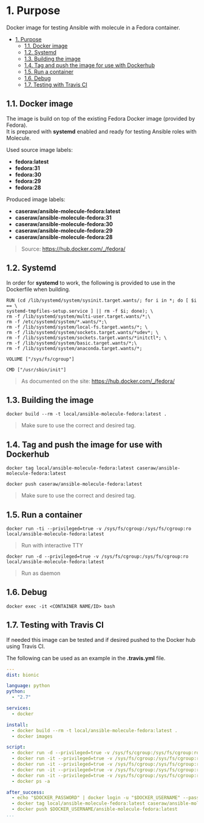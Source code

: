 # 1. Purpose

Docker image for testing Ansible with molecule in a Fedora container.

<!-- TOC -->

- [1. Purpose](#1-purpose)
  - [1.1. Docker image](#11-docker-image)
  - [1.2. Systemd](#12-systemd)
  - [1.3. Building the image](#13-building-the-image)
  - [1.4. Tag and push the image for use with Dockerhub](#14-tag-and-push-the-image-for-use-with-dockerhub)
  - [1.5. Run a container](#15-run-a-container)
  - [1.6. Debug](#16-debug)
  - [1.7. Testing with Travis CI](#17-testing-with-travis-ci)

<!-- /TOC -->

## 1.1. Docker image

The image is build on top of the existing Fedora Docker image (provided by Fedora).  
It is prepared with **systemd** enabled and ready for testing Ansible roles with Molecule.

Used source image labels:

- **fedora:latest**
- **fedora:31**
- **fedora:30**
- **fedora:29**
- **fedora:28**

Produced image labels:

- **caseraw/ansible-molecule-fedora:latest**
- **caseraw/ansible-molecule-fedora:31**
- **caseraw/ansible-molecule-fedora:30**
- **caseraw/ansible-molecule-fedora:29**
- **caseraw/ansible-molecule-fedora:28**

> Source: <https://hub.docker.com/_/fedora/>

## 1.2. Systemd

In order for **systemd** to work, the following is provided to use in the Dockerfile when building.

```shell
RUN (cd /lib/systemd/system/sysinit.target.wants/; for i in *; do [ $i == \
systemd-tmpfiles-setup.service ] || rm -f $i; done); \
rm -f /lib/systemd/system/multi-user.target.wants/*;\
rm -f /etc/systemd/system/*.wants/*;\
rm -f /lib/systemd/system/local-fs.target.wants/*; \
rm -f /lib/systemd/system/sockets.target.wants/*udev*; \
rm -f /lib/systemd/system/sockets.target.wants/*initctl*; \
rm -f /lib/systemd/system/basic.target.wants/*;\
rm -f /lib/systemd/system/anaconda.target.wants/*;

VOLUME ["/sys/fs/cgroup"]

CMD ["/usr/sbin/init"]
```

> As documented on the site: <https://hub.docker.com/_/fedora/>

## 1.3. Building the image

```shell
docker build --rm -t local/ansible-molecule-fedora:latest .
```

> Make sure to use the correct and desired tag.

## 1.4. Tag and push the image for use with Dockerhub

```shell
docker tag local/ansible-molecule-fedora:latest caseraw/ansible-molecule-fedora:latest

docker push caseraw/ansible-molecule-fedora:latest
```

> Make sure to use the correct and desired tag.

## 1.5. Run a container

```shell
docker run -ti --privileged=true -v /sys/fs/cgroup:/sys/fs/cgroup:ro local/ansible-molecule-fedora:latest
```

> Run with interactive TTY

```shell
docker run -d --privileged=true -v /sys/fs/cgroup:/sys/fs/cgroup:ro local/ansible-molecule-fedora:latest
```

> Run as daemon

## 1.6. Debug

```shell
docker exec -it <CONTAINER NAME/ID> bash
```

## 1.7. Testing with Travis CI

If needed this image can be tested and if desired pushed to the Docker hub using Travis CI.

The following can be used as an example in the **.travis.yml** file.

```yml
---
dist: bionic

language: python
python:
  - "2.7"

services:
  - docker

install:
  - docker build --rm -t local/ansible-molecule-fedora:latest .
  - docker images

script:
  - docker run -d --privileged=true -v /sys/fs/cgroup:/sys/fs/cgroup:ro local/ansible-molecule-fedora:latest
  - docker run -it --privileged=true -v /sys/fs/cgroup:/sys/fs/cgroup:ro local/ansible-molecule-fedora:latest /bin/bash -c 'uname -a'
  - docker run -it --privileged=true -v /sys/fs/cgroup:/sys/fs/cgroup:ro local/ansible-molecule-fedora:latest /bin/bash -c 'cat /etc/*release'
  - docker run -it --privileged=true -v /sys/fs/cgroup:/sys/fs/cgroup:ro local/ansible-molecule-fedora:latest /bin/bash -c 'sudo -l'
  - docker run -it --privileged=true -v /sys/fs/cgroup:/sys/fs/cgroup:ro local/ansible-molecule-fedora:latest /bin/bash -c 'python --version'
  - docker ps -a

after_success:
  - echo "$DOCKER_PASSWORD" | docker login -u "$DOCKER_USERNAME" --password-stdin
  - docker tag local/ansible-molecule-fedora:latest caseraw/ansible-molecule-fedora:latest
  - docker push $DOCKER_USERNAME/ansible-molecule-fedora:latest
...
```
